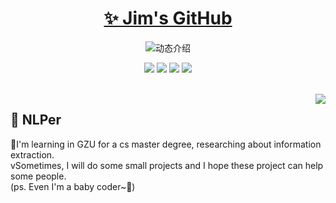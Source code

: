 <p align="center">
  <h1 align="center"><a href="https://github.com/JimZhang-lab">✨ Jim's GitHub</a></h1>
</p>

<p align="center">
  <img src="https://readme-typing-svg.demolab.com/?lines=👋Hi guys, Welcome to my GitHub!&font=Fira%20Code&center=true&width=380&height=50&duration=4000&pause=1000" alt="动态介绍">
</p>

<p align="center">
  <img src="https://img.shields.io/static/v1?label=Language&message=python&color=blue"/>
  <img src="https://img.shields.io/static/v1?label=Language&message=java&color=orange"/>
  <img src="https://img.shields.io/static/v1?label=Program&message=Vue&color=green"/>
  <img src="https://img.shields.io/static/v1?label=Language&message=JavaScript&color=yellow"/>
<!--   <a href="https://space.bilibili.com/337439992"><img src="https://img.shields.io/static/v1?label=Video&message=Bilibili&color=pink"/></a> -->
<!--   <a href="https://mp.weixin.qq.com/s/NfkT7BvdkNDLCcbmyl0AMg
"><img src="https://img.shields.io/static/v1?label=Blog&message=WeChat&color=green"/></a> -->
</p>
<br>

<img align="right" src="https://moe-counter.glitch.me/get/@:JimZhang-lab?theme=rule34">

## 🧸 NLPer

:tophat:I'm learning in GZU for a cs master degree, researching about information extraction.
<br>
vSometimes, I will do some small projects and I hope these project can help some people.<br>(ps. Even I'm a baby coder~:egg:)



<!--
### 💞 我的社交统计

[![GitHub统计](https://stats.justsong.cn/api/github?username=JimZhang-lab&theme=dark&lang=zh-CN)](https://github.com/JimZhang-lab)


### 🔥 GitHub 活跃度

![zhang-bcxb's GitHub stats](https://github-readme-stats.vercel.app/api?username=JimZhang-lab&custom_title=Jim的统计数据&show_icons=true&bg_color=30,e96443,904e95&title_color=fff&text_color=fff&icon_color=fff)
![技术占比](https://github-readme-stats.vercel.app/api/top-langs/?username=JimZhang-lab&layout=compact&langs_count=8&custom_title=技术占比&show_icons=true&bg_color=30,e96443,904e95&title_color=fff&text_color=fff&icon_color=fff)
![](https://github-readme-activity-graph.vercel.app/graph?username=JimZhang-lab&theme=dracula&custom_title=Jim的心电图&radius=10)
<br>

<details>
  <summary><strong style="color:#e96443;">👀[点击展开] 赞赏支持 </strong></summary>
  <img align="center" src="img/微信.jpg" alt="微信赞赏" width="30%">
  <img align="center" src="img/支付宝.jpg" alt="支付宝赞赏" width="30%">
</details>
-->
<!--
**JimZhang-lab/JimZhang-lab** is a ✨ _special_ ✨ repository because its `README.md` (this file) appears on your GitHub profile.

Here are some ideas to get you started:

- 🔭 I’m currently working on ...
- 🌱 I’m currently learning ...
- 👯 I’m looking to collaborate on ...
- 🤔 I’m looking for help with ...
- 💬 Ask me about ...
- 📫 How to reach me: ...
- 😄 Pronouns: ...
- ⚡ Fun fact: ...
-->
